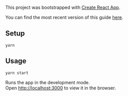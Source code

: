 This project was bootstrapped with [Create React App](https://github.com/facebookincubator/create-react-app).

You can find the most recent version of this guide [here](https://github.com/facebookincubator/create-react-app/blob/master/packages/react-scripts/template/README.md).


## Setup

`yarn`

## Usage

`yarn start`

Runs the app in the development mode.<br>
Open [http://localhost:3000](http://localhost:3000) to view it in the browser.
